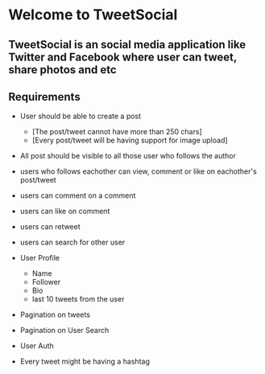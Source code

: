 # Welcome to TweetSocial

## TweetSocial is an social media application like Twitter and Facebook where user can tweet, share photos and etc

## Requirements

- User should be able to create a post

  - [The post/tweet cannot have more than 250 chars]
  - [Every post/tweet will be having support for image upload]

- All post should be visible to all those user who follows the author
- users who follows eachother can view, comment or like on eachother's post/tweet
- users can comment on a comment
- users can like on comment
- users can retweet
- users can search for other user

- User Profile

  - Name
  - Follower
  - Bio
  - last 10 tweets from the user

- Pagination on tweets
- Pagination on User Search
- User Auth

- Every tweet might be having a hashtag